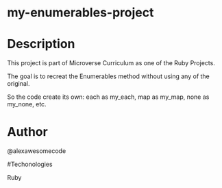 # my-enumerables-project

# Description

This project is part of  Microverse Curriculum as one of the Ruby Projects.

The goal is to recreat the Enumerables method without using any of the original.

So the code create its own: each as my_each, map as my_map, none as my_none, etc.

# Author

@alexawesomecode

#Techonologies

Ruby

 
